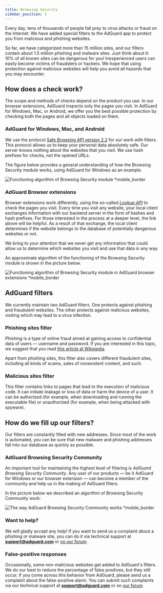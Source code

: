 ```yaml
---
title: Browsing Security
sidebar_position: 3
---
```


Every day, tens of thousands of people fall prey to virus attacks or fraud on the Internet. We have added special filters to the AdGuard app to protect you from malicious and phishing websites.

So far, we have categorized more than 15 million sites, and our filters contain about 1.5 million phishing and malware sites. Just think about it: 10% of all known sites can be dangerous for you! Inexperienced users can easily become victims of fraudsters or hackers. We hope that using protection against malicious websites will help you avoid all hazards that you may encounter.

## How does a check work?

The scope and methods of checks depend on the product you use. In our browser extensions, AdGuard inspects only the pages you visit. In AdGuard for Windows, Mac, or Android, we offer you the best possible protection by checking both the pages and all objects loaded on them.

### AdGuard for Windows, Mac, and Android

We use the protocol [Safe Browsing API version 2.2](https://code.google.com/p/google-safe-browsing/wiki/Protocolv2Spec) for our work with filters. This protocol allows us to keep your personal data absolutely safe. Our server knows nothing about the websites that you visit. We use hash prefixes for checks, not the opened URLs.

The figure below provides a general understanding of how the Browsing Security module works, using AdGuard for Windows as an example.

![Functioning algorithm of Browsing Security module *mobile_border](https://cdn.adtidy.org/public/Adguard/En/Articles/safebrowsing_adguard_for_windows.png)

### AdGuard Browser extensions

Browser extensions work differently, using the so-called [_Lookup API_](https://github.com/AdguardTeam/AdguardForAndroid/issues/162#issue-115487668) to check the pages you visit. Every time you visit any website, your local client exchanges information with our backend server in the form of hashes and hash prefixes. For those interested in the process at a deeper level, the link above will be helpful. As a result of that exchange, the local client determines if the website belongs to the database of potentially dangerous websites or not.

We bring to your attention that we never get any information that could allow us to determine which websites you visit and use that data in any way.

An approximate algorithm of the functioning of the Browsing Security module is shown in the picture below.

![Functioning algorithm of Browsing Security module in AdGuard browser extensions *mobile_border](https://cdn.adtidy.org/public/Adguard/En/Articles/safebrowsing_extension.png)

## AdGuard filters

We currently maintain two AdGuard filters. One protects against phishing and fraudulent websites. The other protects against malicious websites, visiting which may lead to a virus infection.

### Phishing sites filter

_Phishing_ is a type of online fraud aimed at gaining access to confidential data of users — username and password. If you are interested in this topic, we suggest that you read [this article at Wikipedia](http://en.wikipedia.org/wiki/Phishing).

Apart from phishing sites, this filter also covers different fraudulent sites, including all kinds of scams, sales of nonexistent content, and such.

### Malicious sites filter

This filter contains links to pages that lead to the execution of malicious code. It can initiate leakage or loss of data or harm the device of a user. It can be authorized (for example, when downloading and running the executable file) or unauthorized (for example, when being attacked with spyware).

## How do we fill up our filters?

Our filters are constantly filled with new addresses. Since most of the work is automated, you can be sure that new malware and phishing addresses fall into our database as quickly as possible.

### AdGuard Browsing Security Community

An important tool for maintaining the highest level of filtering is _AdGuard Browsing Security Community_. Any user of our products — be it AdGuard for Windows or our browser extension — can become a member of the community and help us in the making of AdGuard filters.

In the picture below we described an algorithm of Browsing Security Community work:

![The way AdGuard Browsing Security Community works *mobile_border](https://cdn.adtidy.org/public/Adguard/En/Articles/browsing_security_community.png)

### Want to help?

We will gladly accept any help! If you want to send us a complaint about a phishing or malware site, you can do it via technical support at **support@adguard.com** or [on our forum](http://forum.adguard.com/).

### False-positive responses

Occasionally, some non-malicious websites get added to AdGuard's filters. We do our best to reduce the percentage of false positives, but they still occur. If you come across this behavior from AdGuard, please send us a complaint about the false-positive alarm. You can submit such complaints via our technical support at **support@adguard.com** or on [our forum](http://forum.adguard.com/).